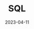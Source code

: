 ---
title: SQL
date: 2023-04-11
description: CTF-Web 的入门之旅~
categories: 
  - SQL
image: https://s1.ax1x.com/2023/03/12/ppM1bX4.jpg
---